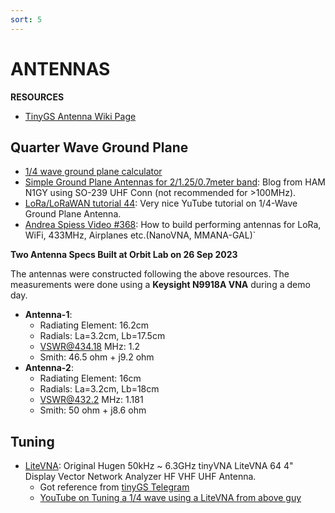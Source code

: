 ```yaml
---
sort: 5
---
```


# ANTENNAS

**RESOURCES**

- [TinyGS Antenna Wiki Page](https://github.com/G4lile0/tinyGS/wiki/Antenna)

## Quarter Wave Ground Plane

- [1/4 wave ground plane calculator](https://m0ukd.com/calculators/quarter-wave-ground-plane-antenna-calculator/) 
- [Simple Ground Plane Antennas for 2/1.25/0.7meter band](http://www.n1gy.com/simple-ground-plane-antennas.html): Blog from HAM N1GY using SO-239 UHF Conn (not recommended for >100MHz). 
- [LoRa/LoRaWAN tutorial 44](https://www.youtube.com/watch?v=bWpjDM2CJXI): Very nice YuTube tutorial on 1/4-Wave Ground Plane Antenna.
- [Andrea Spiess Video #368](https://www.youtube.com/watch?v=6cVYsHCLKq8): How to build performing antennas for LoRa, WiFi, 433MHz, Airplanes etc.(NanoVNA, MMANA-GAL)`

**Two Antenna Specs Built at Orbit Lab on 26 Sep 2023**

The antennas were constructed following the above resources. The measurements were done using a **Keysight N9918A VNA** during a demo day.

- **Antenna-1**: 
  - Radiating Element: 16.2cm
  - Radials: La=3.2cm, Lb=17.5cm
  - VSWR@434.18 MHz: 1.2
  - Smith: 46.5 ohm + j9.2 ohm
- **Antenna-2**:
  - Radiating Element: 16cm
  - Radials: La=3.2cm, Lb=18cm
  - VSWR@432.2 MHz: 1.181
  - Smith: 50 ohm + j8.6 ohm

## Tuning 

- [LiteVNA](https://www.aliexpress.com/item/1005003551867442.html?srcSns=sns_Copy&spreadType=socialShare&bizType=ProductDetail&social_params=60367037557&aff_fcid=76c9a8868cce4ddab20cdf6d610738b4-1692354904870-06492-_EQ2ZMAP&tt=MG&aff_fsk=_EQ2ZMAP&aff_platform=default&sk=_EQ2ZMAP&aff_trace_key=76c9a8868cce4ddab20cdf6d610738b4-1692354904870-06492-_EQ2ZMAP&shareId=60367037557&businessType=ProductDetail&platform=AE&terminal_id=b7f9ed03597c45148e1069eb4123f838&afSmartRedirect=y): Original Hugen 50kHz ~ 6.3GHz tinyVNA LiteVNA 64 4" Display Vector Network Analyzer HF VHF UHF Antenna.
  - Got reference from [tinyGS Telegram](https://t.me/c/1448773154/78473/88123)
  - [YouTube on Tuning a 1/4 wave using a LiteVNA from above guy](https://www.youtube.com/watch?v=OJy-XjGYlGw)
